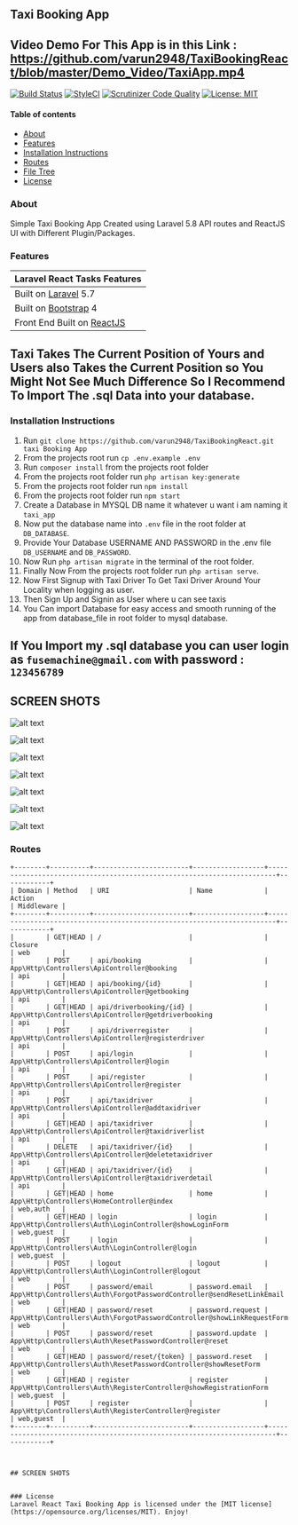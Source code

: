 ## Taxi Booking App

## Video Demo For This App is in this Link : https://github.com/varun2948/TaxiBookingReact/blob/master/Demo_Video/TaxiApp.mp4


[![Build Status](https://travis-ci.com/jeremykenedy/laravel-react-tasks.svg?branch=master)](https://travis-ci.com/jeremykenedy/laravel-react-tasks)
[![StyleCI](https://github.styleci.io/repos/151041710/shield?branch=master)](https://github.styleci.io/repos/151041710)
[![Scrutinizer Code Quality](https://scrutinizer-ci.com/g/jeremykenedy/laravel-react-tasks/badges/quality-score.png?b=master)](https://scrutinizer-ci.com/g/jeremykenedy/laravel-react-tasks/?branch=master)
[![License: MIT](https://img.shields.io/badge/License-MIT-yellow.svg)](https://opensource.org/licenses/MIT)

#### Table of contents
- [About](#about)
- [Features](#features)
- [Installation Instructions](#installation-instructions)
- [Routes](#routes)
- [File Tree](#file-tree)
- [License](#license)

### About
Simple Taxi Booking App Created using Laravel 5.8 API routes and ReactJS UI with Different Plugin/Packages.

### Features
| Laravel React Tasks Features |
| :------------ |
|Built on [Laravel](http://laravel.com/) 5.7|
|Built on [Bootstrap](https://getbootstrap.com/) 4|
|Front End Built on [ReactJS](https://reactjs.org/)|

   ## Taxi Takes The Current Position of Yours and Users also Takes the Current Position so You Might Not See Much Difference So I Recommend To Import The .sql Data into your database.
    
### Installation Instructions
1. Run `git clone https://github.com/varun2948/TaxiBookingReact.git taxi Booking App`
2. From the projects root run `cp .env.example .env`
3. Run `composer install` from the projects root folder
4. From the projects root folder run `php artisan key:generate`
5. From the projects root folder run `npm install`
6. From the projects root folder run `npm start` 
7. Create a Database in MYSQL DB name it whatever u want i am naming it `taxi_app`
8. Now put the database name into `.env` file in the root folder at `DB_DATABASE`.
9. Provide Your Database USERNAME AND PASSWORD in the .env file `DB_USERNAME` and `DB_PASSWORD`.
10. Now Run `php artisan migrate` in the terminal of the root folder.
11. Finally Now From the projects root folder run `php artisan serve`.
12. Now First Signup with Taxi Driver To Get Taxi Driver Around Your Locality when logging as user.
13. Then Sign Up and Signin as User where u can see taxis 
12. You Can import Database for easy access and smooth running of the app from database_file in root folder to mysql database.

## If You Import my .sql database you can user login as `fusemachine@gmail.com` with password : `123456789`


## SCREEN SHOTS
![alt text](https://github.com/varun2948/TaxiBookingReact/blob/master/githubimage/1.png)

![alt text](https://github.com/varun2948/TaxiBookingReact/blob/master/githubimage/2.png)


![alt text](https://github.com/varun2948/TaxiBookingReact/blob/master/githubimage/3.png)


![alt text](https://github.com/varun2948/TaxiBookingReact/blob/master/githubimage/4.png)


![alt text](https://github.com/varun2948/TaxiBookingReact/blob/master/githubimage/5.png)


![alt text](https://github.com/varun2948/TaxiBookingReact/blob/master/githubimage/6.png)


![alt text](https://github.com/varun2948/TaxiBookingReact/blob/master/githubimage/8.png)


### Routes

```
+--------+----------+------------------------+------------------+------------------------------------------------------------------------+------------+
| Domain | Method   | URI                    | Name             | Action                                                                 | Middleware |
+--------+----------+------------------------+------------------+------------------------------------------------------------------------+------------+
|        | GET|HEAD | /                      |                  | Closure                                                                | web        |
|        | POST     | api/booking            |                  | App\Http\Controllers\ApiController@booking                             | api        |
|        | GET|HEAD | api/booking/{id}       |                  | App\Http\Controllers\ApiController@getbooking                          | api        |
|        | GET|HEAD | api/driverbooking/{id} |                  | App\Http\Controllers\ApiController@getdriverbooking                    | api        |
|        | POST     | api/driverregister     |                  | App\Http\Controllers\ApiController@registerdriver                      | api        |
|        | POST     | api/login              |                  | App\Http\Controllers\ApiController@login                               | api        |
|        | POST     | api/register           |                  | App\Http\Controllers\ApiController@register                            | api        |
|        | POST     | api/taxidriver         |                  | App\Http\Controllers\ApiController@addtaxidriver                       | api        |
|        | GET|HEAD | api/taxidriver         |                  | App\Http\Controllers\ApiController@taxidriverlist                      | api        |
|        | DELETE   | api/taxidriver/{id}    |                  | App\Http\Controllers\ApiController@deletetaxidriver                    | api        |
|        | GET|HEAD | api/taxidriver/{id}    |                  | App\Http\Controllers\ApiController@taxidriverdetail                    | api        |
|        | GET|HEAD | home                   | home             | App\Http\Controllers\HomeController@index                              | web,auth   |
|        | GET|HEAD | login                  | login            | App\Http\Controllers\Auth\LoginController@showLoginForm                | web,guest  |
|        | POST     | login                  |                  | App\Http\Controllers\Auth\LoginController@login                        | web,guest  |
|        | POST     | logout                 | logout           | App\Http\Controllers\Auth\LoginController@logout                       | web        |
|        | POST     | password/email         | password.email   | App\Http\Controllers\Auth\ForgotPasswordController@sendResetLinkEmail  | web        |
|        | GET|HEAD | password/reset         | password.request | App\Http\Controllers\Auth\ForgotPasswordController@showLinkRequestForm | web        |
|        | POST     | password/reset         | password.update  | App\Http\Controllers\Auth\ResetPasswordController@reset                | web        |
|        | GET|HEAD | password/reset/{token} | password.reset   | App\Http\Controllers\Auth\ResetPasswordController@showResetForm        | web        |
|        | GET|HEAD | register               | register         | App\Http\Controllers\Auth\RegisterController@showRegistrationForm      | web,guest  |
|        | POST     | register               |                  | App\Http\Controllers\Auth\RegisterController@register                  | web,guest  |
+--------+----------+------------------------+------------------+------------------------------------------------------------------------+------------+



## SCREEN SHOTS


### License
Laravel React Taxi Booking App is licensed under the [MIT license](https://opensource.org/licenses/MIT). Enjoy!
